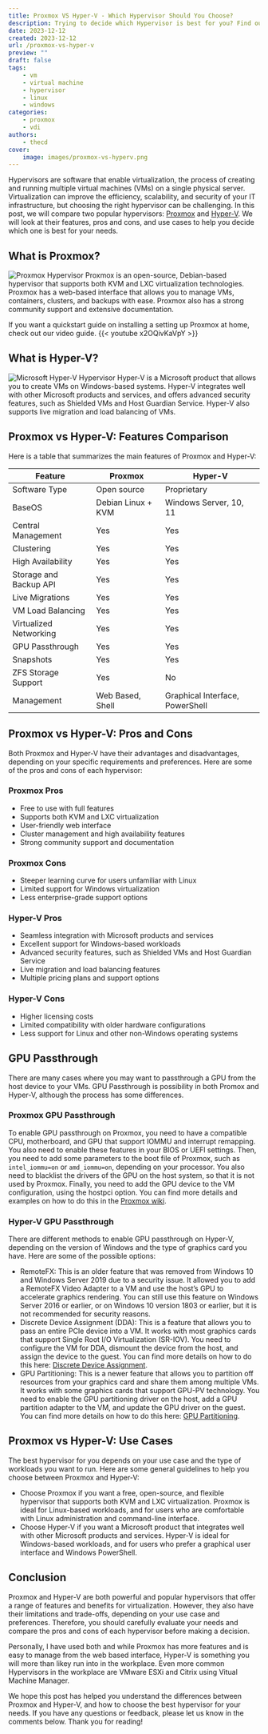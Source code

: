 ```yaml
---
title: Proxmox VS Hyper-V - Which Hypervisor Should You Choose?
description: Trying to decide which Hypervisor is best for you? Find out in this detailed comparison of Proxmox and Hyper-V inlcuding GPU passthrough capabilities.
date: 2023-12-12
created: 2023-12-12
url: /proxmox-vs-hyper-v
preview: ""
draft: false
tags:
    - vm
    - virtual machine
    - hypervisor
    - linux
    - windows
categories:
    - proxmox
    - vdi
authors:
    - thecd
cover:
    image: images/proxmox-vs-hyperv.png
---
```


Hypervisors are software that enable virtualization, the process of creating and running multiple virtual machines (VMs) on a single physical server. Virtualization can improve the efficiency, scalability, and security of your IT infrastructure, but choosing the right hypervisor can be challenging.
In this post, we will compare two popular hypervisors: [Proxmox](https://proxmox.com/) and [Hyper-V](https://learn.microsoft.com/en-us/windows-server/virtualization/hyper-v/hyper-v-technology-overview). We will look at their features, pros and cons, and use cases to help you decide which one is best for your needs.

## What is Proxmox?
![Proxmox Hypervisor](./images/proxmox-hypervisor.png)
Proxmox is an open-source, Debian-based hypervisor that supports both KVM and LXC virtualization technologies. Proxmox has a web-based interface that allows you to manage VMs, containers, clusters, and backups with ease. Proxmox also has a strong community support and extensive documentation.

If you want a quickstart guide on installing a setting up Proxmox at home, check out our video guide.
{{< youtube x2OQivKaVpY >}}

## What is Hyper-V?
![Microsoft Hyper-V Hypervisor](./images/hyper-v-hypervisor.jpg)
Hyper-V is a Microsoft product that allows you to create VMs on Windows-based systems. Hyper-V integrates well with other Microsoft products and services, and offers advanced security features, such as Shielded VMs and Host Guardian Service. Hyper-V also supports live migration and load balancing of VMs.

## Proxmox vs Hyper-V: Features Comparison
Here is a table that summarizes the main features of Proxmox and Hyper-V:

Feature	| Proxmox | Hyper-V
--- | --- | ---
Software Type | Open source | Proprietary
BaseOS | Debian Linux + KVM | Windows Server, 10, 11
Central Management | Yes | Yes
Clustering | Yes | Yes
High Availability | Yes | Yes
Storage and Backup API | Yes | Yes
Live Migrations | Yes | Yes
VM Load Balancing | Yes | Yes
Virtualized Networking | Yes | Yes
GPU Passthrough | Yes | Yes
Snapshots | Yes | Yes
ZFS Storage Support | Yes | No
Management | Web Based, Shell | Graphical Interface, PowerShell

## Proxmox vs Hyper-V: Pros and Cons

Both Proxmox and Hyper-V have their advantages and disadvantages, depending on your specific requirements and preferences. Here are some of the pros and cons of each hypervisor:

### Proxmox Pros
- Free to use with full features
- Supports both KVM and LXC virtualization
- User-friendly web interface
- Cluster management and high availability features
- Strong community support and documentation

### Proxmox Cons
- Steeper learning curve for users unfamiliar with Linux
- Limited support for Windows virtualization
- Less enterprise-grade support options

### Hyper-V Pros
- Seamless integration with Microsoft products and services
- Excellent support for Windows-based workloads
- Advanced security features, such as Shielded VMs and Host Guardian Service
- Live migration and load balancing features
- Multiple pricing plans and support options
### Hyper-V Cons
- Higher licensing costs
- Limited compatibility with older hardware configurations
- Less support for Linux and other non-Windows operating systems

## GPU Passthrough
There are many cases where you may want to passthrough a GPU from the host device to your VMs. GPU Passthrough is possibility in both Promox and Hyper-V, although the process has some differences.

### Proxmox GPU Passthrough
To enable GPU passthrough on Proxmox, you need to have a compatible CPU, motherboard, and GPU that support IOMMU and interrupt remapping. You also need to enable these features in your BIOS or UEFI settings. Then, you need to add some parameters to the boot file of Proxmox, such as ```intel_iommu=on``` or ```amd_iommu=on```, depending on your processor. You also need to blacklist the drivers of the GPU on the host system, so that it is not used by Proxmox. Finally, you need to add the GPU device to the VM configuration, using the hostpci option. You can find more details and examples on how to do this in the [Proxmox wiki](https://pve.proxmox.com/wiki/PCI%28e%29_Passthrough).

### Hyper-V GPU Passthrough
There are different methods to enable GPU passthrough on Hyper-V, depending on the version of Windows and the type of graphics card you have. Here are some of the possible options:

- RemoteFX: This is an older feature that was removed from Windows 10 and Windows Server 2019 due to a security issue. It allowed you to add a RemoteFX Video Adapter to a VM and use the host’s GPU to accelerate graphics rendering. You can still use this feature on Windows Server 2016 or earlier, or on Windows 10 version 1803 or earlier, but it is not recommended for security reasons.
- Discrete Device Assignment (DDA): This is a feature that allows you to pass an entire PCIe device into a VM. It works with most graphics cards that support Single Root I/O Virtualization (SR-IOV). You need to configure the VM for DDA, dismount the device from the host, and assign the device to the guest. You can find more details on how to do this here: [Discrete Device Assignment](https://learn.microsoft.com/en-us/windows-server/virtualization/hyper-v/deploy/deploying-graphics-devices-using-dda).
- GPU Partitioning: This is a newer feature that allows you to partition off resources from your graphics card and share them among multiple VMs. It works with some graphics cards that support GPU-PV technology. You need to enable the GPU partitioning driver on the host, add a GPU partition adapter to the VM, and update the GPU driver on the guest. You can find more details on how to do this here: [GPU Partitioning](https://www.tenforums.com/virtualization/195745-tutorial-passing-through-gpu-hyper-v-guest-vm.html).

## Proxmox vs Hyper-V: Use Cases
The best hypervisor for you depends on your use case and the type of workloads you want to run. Here are some general guidelines to help you choose between Proxmox and Hyper-V:
- Choose Proxmox if you want a free, open-source, and flexible hypervisor that supports both KVM and LXC virtualization. Proxmox is ideal for Linux-based workloads, and for users who are comfortable with Linux administration and command-line interface.
- Choose Hyper-V if you want a Microsoft product that integrates well with other Microsoft products and services. Hyper-V is ideal for Windows-based workloads, and for users who prefer a graphical user interface and Windows PowerShell.

## Conclusion
Proxmox and Hyper-V are both powerful and popular hypervisors that offer a range of features and benefits for virtualization. However, they also have their limitations and trade-offs, depending on your use case and preferences. Therefore, you should carefully evaluate your needs and compare the pros and cons of each hypervisor before making a decision.

Personally, I have used both and while Proxmox has more features and is easy to manage from the web based interface, Hyper-V is something you will more than likey run into in the workplace. Even more common Hypervisors in the workplace are VMware ESXi and Citrix using Vitual Machine Manager.

We hope this post has helped you understand the differences between Proxmox and Hyper-V, and how to choose the best hypervisor for your needs. If you have any questions or feedback, please let us know in the comments below. Thank you for reading!

